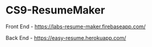 # CS9-ResumeMaker

Front End - https://labs-resume-maker.firebaseapp.com/

Back End - https://easy-resume.herokuapp.com/
